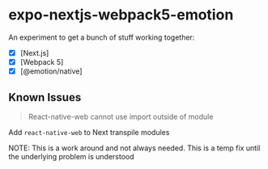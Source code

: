 # expo-nextjs-webpack5-emotion

An experiment to get a bunch of stuff working together:

  - [x] [Next.js]
  - [x] [Webpack 5]
  - [x] [@emotion/native]

## Known Issues

> React-native-web cannot use import outside of module

Add `react-native-web` to Next transpile modules

NOTE: This is a work around and not always needed. This is a temp fix until the underlying problem is understood
